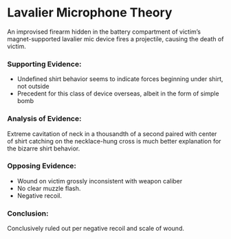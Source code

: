 # Lavalier Microphone Theory
An improvised firearm hidden in the battery compartment of victim’s magnet-supported lavalier mic device fires a projectile, causing the death of victim.

### Supporting Evidence:
- Undefined shirt behavior seems to indicate forces beginning under shirt, not outside
- Precedent for this class of device overseas, albeit in the form of simple bomb

### Analysis of Evidence:
Extreme cavitation of neck in a thousandth of a second paired with center of shirt catching on the necklace-hung cross is much better explanation for the bizarre shirt behavior.

### Opposing Evidence:
- Wound on victim grossly inconsistent with weapon caliber
- No clear muzzle flash.
- Negative recoil.

### Conclusion:
Conclusively ruled out per negative recoil and scale of wound.